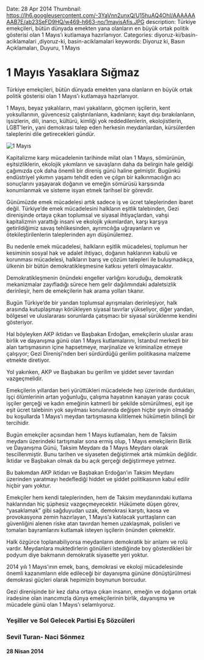 Date: 28 Apr 2014
Thumbnail: https://lh6.googleusercontent.com/-3YaVnn2unxQ/U15huAQ4OhI/AAAAAAAAB7E/ab23SeFD9HQ/w469-h663-no/1mayisAfis.JPG
description: Türkiye emekçileri, bütün dünyada emekten yana olanların en büyük ortak politik gösterisi olan 1 Mayıs’ı kutlamaya hazırlanıyor. 
Categories: diyoruz-ki/basin-aciklamalari ,diyoruz-ki, basin-aciklamalari
keywords: Diyoruz ki, Basın Açıklamaları, Duyuru, 1 Mayıs

# 1 Mayıs Yasaklara Sığmaz

Türkiye emekçileri, bütün dünyada emekten yana olanların en büyük ortak politik gösterisi olan 1 Mayıs’ı kutlamaya hazırlanıyor.

1 Mayıs, beyaz yakalıların, mavi yakalıların, göçmen işçilerin, kent yoksullarının, güvencesiz çalıştırılanların, kadınların; kayıt dışı bırakılanların, işsizlerin, dili, inancı, kültürü, kimliği yok reddedilenlerin, ekolojistlerin, LGBT’lerin, yani demokrasi talep eden herkesin meydanlardan, kürsülerden taleplerini dile getirecekleri gündür.

![1 Mayıs](https://lh6.googleusercontent.com/-3YaVnn2unxQ/U15huAQ4OhI/AAAAAAAAB7E/ab23SeFD9HQ/w469-h663-no/1mayisAfis.JPG)

Kapitalizme karşı mücadelenin tarihinde milat olan 1 Mayıs, sömürünün, eşitsizliklerin, ekolojik yıkımların ve savaşların daha da belirgin hale geldiği çağımızda çok daha önemli bir direniş günü haline gelmiştir. Bugünkü endüstriyel yıkımın yaşamı tehdit eden ve çılgın bir kalkınmacılığın acı sonuçlarını yaşayarak doğanın ve emeğin sömürüsü karşısında konumlanmak ve sisteme isyan etmek tarihsel bir görevdir.

Günümüzde emek mücadelesi artık sadece iş ve ücret taleplerinden ibaret değil. Türkiye’de emek mücadelesini halkların eşitlik talebinden, Gezi direnişinde ortaya çıkan toplumsal ve siyasal ihtiyaçlardan, vahşi kapitalizmin yarattığı insani ve ekolojik yıkımlardan, karşı karşıya getirildiğimiz savaş tehlikesinden, ayrımcılığa uğrayanların ve ötekileştirilenlerin taleplerinden ayrı düşünülemez. 

Bu nedenle emek mücadelesi, halkların eşitlik mücadelesi, toplumun her kesiminin sosyal hak ve adalet ihtiyacı, doğanın haklarının kabulü ve korunması mücadelesi, halkların barış ve çözüm talepleri ile buluşmadıkça, ülkenin bir bütün demokratikleşmesine katkısı yeterli olmayacaktır. 

Demokratikleşmenin önündeki engeller varlığını koruduğu, demokratik mekanizmalar zayıfladığı sürece hem gelir dağılımındaki adaletsizlik derinleşir, hem de emekçilerin hak arama yolları tıkanır.

Bugün Türkiye’de bir yandan toplumsal ayrışmaları derinleşiyor, halk arasında kutuplaşmayı körükleyen siyasal tavırlar yükseliyor, diğer yandan, bölgesel ve uluslararası sorunlarda çatışmacı bir siyasal sürüklenme kendini gösteriyor.

Hal böyleyken AKP iktidarı ve Başbakan Erdoğan, emekçilerin uluslar arası birlik ve dayanışma günü olan 1 Mayıs kutlamalarını, İstanbul merkezli bir alan tartışmasının içine hapsetmeye, marjinalize ve kriminalize etmeye çalışıyor; Gezi Direnişi’nden beri sürdürdüğü gerilim politikasına malzeme etmekte diretiyor.

Yol yakınken, AKP ve Başbakan bu gerilim ve şiddet sever tavırdan vazgeçmelidir. 

Emekçilerin yıllardan beri yürüttükleri mücadelede hep üzerinde durdukları, işçi ölümlerinin artan yoğunluğu, çalışma hayatının kanayan yarası çocuk işçiler gerçeği ve kadın emeğinin katmerli bir şekilde sömürülmesi, eşit işe eşit ücret talebinin yok sayılması konularında değişen hiçbir şeyin olmadığı bu koşullarda 1 Mayıs’ı meydan tartışmasına kilitlemek hükümetin bilinçli bir tercihidir.

Bugün emekçiler açısından hem 1 Mayıs kutlamaları, hem de Taksim meydanı üzerindeki tartışmalar sona ermiş olup, 1 Mayıs emekçilerin Birlik ve Dayanışma Günü, Taksim Meydanı da 1 Mayıs Meydanı olarak tescillenmiştir. Bunu tarihen ve siyaseten değiştirmek artık mümkün değildir. İktidar ve Başbakan olmak da bu açık gerçeği değiştirmeye yetmez.

Bu bakımdan AKP iktidarı ve Başbakan Erdoğan’ın Taksim Meydanı üzerinden yaratmayı hedeflediği hiddet ve şiddet politikasının kabul edilir hiçbir yanı yoktur. 

Emekçiler hem kendi taleplerinden, hem de Taksim meydanındaki kutlama haklarından hiç şüphesiz vazgeçmeyecektir. Hükümete düşen görev, “yasaklamak” gibi sağduyudan uzak, demokrasi karşıtı, kaosa ve provokasyona zemin hazırlayan, 1 Mayıs’a katılacak yurttaşların can güvenliğini alenen riske atan tavırdan hemen uzaklaşmak, polisleri ve tomaları bayramlarını kutlamak isteyen işçilerin önünden çekmektir. 

Halk özgürce toplanabiliyorsa meydanların demokratik bir anlamı ve rolü vardır. Meydanlara muktedirlerin gönülleri istediğinde boy gösterdikleri bir podyum diye bakmanın demokratik siyasette yeri yoktur.

2014 yılı 1 Mayıs’ının emek, barış, demokrasi ve ekoloji mücadelesinde önemli kazanımların elde edileceği bir dayanışma gününe dönüştürülmesi demokrasi güçleri olarak hepimizin boynunun borcudur.

Gezi direnişinde bir kez daha ortaya çıkan insanın, emeğin ve doğanın ortak iradesine olan inancımızla dünya emekçilerinin birlik, dayanışma ve mücadele günü olan 1 Mayıs’ı selamlıyoruz.

 
### Yeşiller ve Sol Gelecek Partisi Eş Sözcüleri
### Sevil Turan- Naci Sönmez


#### 28 Nisan 2014

